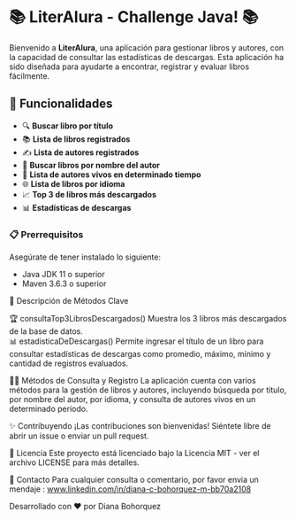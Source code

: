 # 📚 LiterAlura - Challenge Java! 📚
Bienvenido a **LiterAlura**, una aplicación para gestionar libros y autores, con la capacidad de consultar las estadísticas de descargas. Esta aplicación ha sido diseñada para ayudarte a encontrar, registrar y evaluar libros fácilmente.

## 📖 Funcionalidades
- 🔍 **Buscar libro por título**
- 📚 **Lista de libros registrados**
-  ✍️ **Lista de autores registrados**
-  📝 **Buscar libros por nombre del autor**
-  🧓 **Lista de autores vivos en determinado tiempo**
-  🌐 **Lista de libros por idioma**
-  📈 **Top 3 de libros más descargados**
-  📊 **Estadísticas de descargas**
### 📋 Prerrequisitos
Asegúrate de tener instalado lo siguiente: 
- Java JDK 11 o superior
- Maven 3.6.3 o superior

📜 Descripción de Métodos Clave
  
🏆 consultaTop3LibrosDescargados()
Muestra los 3 libros más descargados de la base de datos.   
  📊 estadisticaDeDescargas()
Permite ingresar el título de un libro para consultar estadísticas de descargas como promedio, máximo, mínimo y cantidad de registros evaluados.

🧑‍💻 Métodos de Consulta y Registro
La aplicación cuenta con varios métodos para la gestión de libros y autores, incluyendo búsqueda por título, por nombre del autor, por idioma, y consulta de autores vivos en un determinado periodo.

✨ Contribuyendo
¡Las contribuciones son bienvenidas! Siéntete libre de abrir un issue o enviar un pull request.

📄 Licencia
Este proyecto está licenciado bajo la Licencia MIT - ver el archivo LICENSE para más detalles.

💬 Contacto
Para cualquier consulta o comentario, por favor envia un mendaje  : www.linkedin.com/in/diana-c-bohorquez-m-bb70a2108

Desarrollado con ❤️ por Diana Bohorquez
